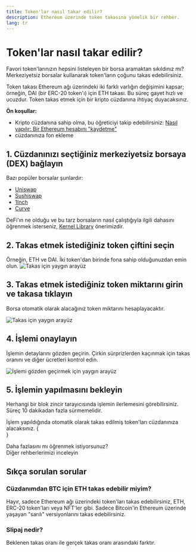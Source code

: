 ```yaml
---
title: Token'lar nasıl takar edilir?
description: Ethereum üzerinde token takasına yönelik bir rehber.
lang: tr
---
```


# Token'lar nasıl takar edilir?

Favori token'larınızın hepsini listeleyen bir borsa aramaktan sıkıldınız mı? Merkeziyetsiz borsalar kullanarak token'ların çoğunu takas edebilirsiniz.

Token takası Ethereum ağı üzerindeki iki farklı varlığın değişimini kapsar; örneğin, DAI (bir ERC-20 token'ı) için ETH takası. Bu süreç gayet hızlı ve ucuzdur. Token takas etmek için bir kripto cüzdanına ihtiyaç duyacaksınız.

**Ön koşullar:**

- Kripto cüzdanına sahip olma, bu öğreticiyi takip edebilirsiniz: [Nasıl yapılır: Bir Ethereum hesabını "kaydetme"](/guides/how-to-register-an-ethereum-account/)
- cüzdanınıza fon ekleme

## 1. Cüzdanınızı seçtiğiniz merkeziyetsiz borsaya (DEX) bağlayın

Bazı popüler borsalar şunlardır:

- [Uniswap](https://app.uniswap.org/#/swap)
- [Sushiswap](https://www.sushi.com/swap)
- [1Inch](https://app.1inch.io/#/1/unified/swap/ETH/DAI)
- [Curve](https://curve.fi/#/ethereum/swap)

DeFi'ın ne olduğu ve bu tarz borsaların nasıl çalıştığıyla ilgili dahasını öğrenmek isterseniz, [Kernel Library](https://library.kernel.community/Topic+-+DeFi/Topic+-+DeFi) önerimizdir.

## 2. Takas etmek istediğiniz token çiftini seçin

Örneğin, ETH ve DAI. İki token'dan birinde fona sahip olduğunuzdan emin olun. ![Takas için yaygın arayüz](./swap1.png)

## 3. Takas etmek istediğiniz token miktarını girin ve takasa tıklayın

Borsa otomatik olarak alacağınız token miktarını hesaplayacaktır.

![Takas için yaygın arayüz](./swap2.png)

## 4. İşlemi onaylayın

İşlemin detaylarını gözden geçirin. Çirkin sürprizlerden kaçınmak için takas oranını ve diğer ücretleri kontrol edin.

![İşlemi gözden geçirmek için yaygın arayüz](./swap3.png)

## 5. İşlemin yapılmasını bekleyin

Herhangi bir blok zincir tarayıcısında işlemin ilerlemesini görebilirsiniz. Süreç 10 dakikadan fazla sürmemelidir.

İşlem yapıldığında otomatik olarak takas edilmiş token'ları cüzdanınıza alacaksınız.
{
<br />
}

<InfoBanner shouldSpaceBetween emoji=":eyes:">
  <div>Daha fazlasını mı öğrenmek istiyorsunuz?</div>
  <ButtonLink to="/guides/">
    Diğer rehberlerimizi inceleyin
  </ButtonLink>
</InfoBanner>

## Sıkça sorulan sorular

### Cüzdanımdan BTC için ETH takas edebilir miyim?

Hayır, sadece Ethereum ağı üzerindeki token'ları takas edebilirsiniz, ETH, ERC-20 token'ları veya NFT'ler gibi. Sadece Bitcoin'in Ethereum üzerinde yaşayan "sarılı" versiyonlarını takas edebilirsiniz.

### Slipaj nedir?

Beklenen takas oranı ile gerçek takas oranı arasındaki farktır.
